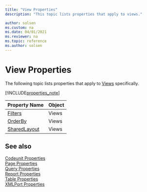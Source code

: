 ```yaml
---
title: "View Properties"
description: "This topic lists properties that apply to views."

author: solsen
ms.custom: na
ms.date: 04/01/2021
ms.reviewer: na
ms.topic: reference
ms.author: solsen
---
```


# View Properties

The following topic lists properties that apply to [Views](../devenv-views.md) specifically.

[!INCLUDE[properties_note](../includes/properties_note.md)]


|Property Name| Object |
|-------------|--------|
|[Filters](devenv-filters-property.md) | Views |
|[OrderBy](devenv-orderby-property.md) | Views |
|[SharedLayout](devenv-sharedlayout-property.md)| Views |

## See also

[Codeunit Properties](devenv-codeunit-properties.md)  
[Page Properties](devenv-page-property-overview.md)  
[Query Properties](devenv-query-properties.md)  
[Report Properties](devenv-report-properties.md)  
[Table Properties](devenv-table-properties.md)  
[XMLPort Properties](devenv-xmlport-properties.md) 